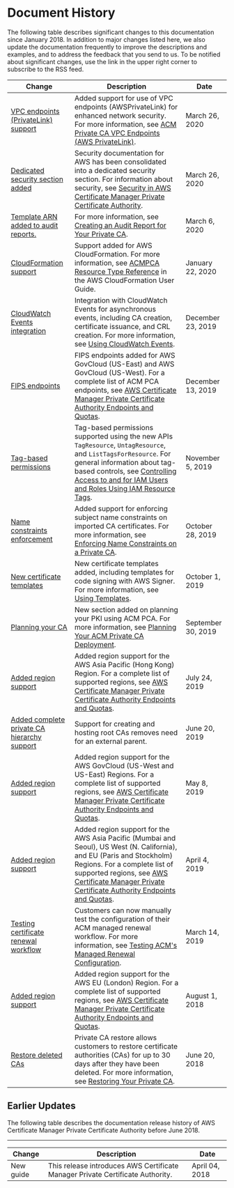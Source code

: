 # Document History<a name="dochistory"></a>

The following table describes significant changes to this documentation since January 2018\. In addition to major changes listed here, we also update the documentation frequently to improve the descriptions and examples, and to address the feedback that you send to us\. To be notified about significant changes, use the link in the upper right corner to subscribe to the RSS feed\.

| Change | Description | Date | 
| --- |--- |--- |
| [VPC endpoints \(PrivateLink\) support](#dochistory) | Added support for use of VPC endpoints \(AWSPrivateLink\) for enhanced network security\. For more information, see [ACM Private CA VPC Endpoints \(AWS PrivateLink\)](https://docs.aws.amazon.com/acm-pca/latest/userguide/vpc-endpoints.html)\. | March 26, 2020 | 
| [Dedicated security section added](#dochistory) | Security documentation for AWS has been consolidated into a dedicated security section\. For information about security, see [Security in AWS Certificate Manager Private Certificate Authority](https://docs.aws.amazon.com/acm-pca/latest/userguide/security.html)\. | March 26, 2020 | 
| [Template ARN added to audit reports\.](#dochistory) | For more information, see [Creating an Audit Report for Your Private CA](https://docs.aws.amazon.com/acm-pca/latest/userguide/PcaAuditReport.html)\. | March 6, 2020 | 
| [CloudFormation support](#dochistory) | Support added for AWS CloudFormation\. For more information, see [ACMPCA Resource Type Reference](https://docs.aws.amazon.com/AWSCloudFormation/latest/UserGuide/AWS_ACMPCA.html) in the AWS CloudFormation User Guide\. | January 22, 2020 | 
| [CloudWatch Events integration](#dochistory) | Integration with CloudWatch Events for asynchronous events, including CA creation, certificate issuance, and CRL creation\. For more information, see [Using CloudWatch Events](https://docs.aws.amazon.com/acm-pca/latest/userguide/CloudWatchEvents.html)\. | December 23, 2019 | 
| [FIPS endpoints](#dochistory) | FIPS endpoints added for AWS GovCloud \(US\-East\) and AWS GovCloud \(US\-West\)\. For a complete list of ACM PCA endpoints, see [AWS Certificate Manager Private Certificate Authority Endpoints and Quotas](https://docs.aws.amazon.com/general/latest/gr/acm-pca.html)\. | December 13, 2019 | 
| [Tag\-based permissions](#dochistory) | Tag\-based permissions supported using the new APIs `TagResource`, `UntagResource`, and `ListTagsForResource`\. For general information about tag\-based controls, see [Controlling Access to and for IAM Users and Roles Using IAM Resource Tags](https://docs.aws.amazon.com/IAM/latest/UserGuide/access_iam-tags.html)\. | November 5, 2019 | 
| [Name constraints enforcement](#dochistory) | Added support for enforcing subject name constraints on imported CA certificates\. For more information, see [Enforcing Name Constraints on a Private CA](https://docs.aws.amazon.com/acm-pca/latest/userguide/name_constraints.html)\. | October 28, 2019 | 
| [New certificate templates](#dochistory) | New certificate templates added, including templates for code signing with AWS Signer\. For more information, see [Using Templates](https://docs.aws.amazon.com/acm-pca/latest/userguide/UsingTemplates.html)\. | October 1, 2019 | 
| [Planning your CA](#dochistory) | New section added on planning your PKI using ACM PCA\. For more information, see [Planning Your ACM Private CA Deployment](https://docs.aws.amazon.com/acm-pca/latest/userguide/PcaPlanning.html)\. | September 30, 2019 | 
| [Added region support](#dochistory) | Added region support for the AWS Asia Pacific \(Hong Kong\) Region\. For a complete list of supported regions, see [AWS Certificate Manager Private Certificate Authority Endpoints and Quotas](https://docs.aws.amazon.com/general/latest/gr/acm-pca.html)\. | July 24, 2019 | 
| [Added complete private CA hierarchy support](#dochistory) | Support for creating and hosting root CAs removes need for an external parent\. | June 20, 2019 | 
| [Added region support](#dochistory) | Added region support for the AWS GovCloud \(US\-West and US\-East\) Regions\. For a complete list of supported regions, see [AWS Certificate Manager Private Certificate Authority Endpoints and Quotas](https://docs.aws.amazon.com/general/latest/gr/acm-pca.html)\. | May 8, 2019 | 
| [Added region support](#dochistory) | Added region support for the AWS Asia Pacific \(Mumbai and Seoul\), US West \(N\. California\), and EU \(Paris and Stockholm\) Regions\. For a complete list of supported regions, see [AWS Certificate Manager Private Certificate Authority Endpoints and Quotas](https://docs.aws.amazon.com/general/latest/gr/acm-pca.html)\. | April 4, 2019 | 
| [Testing certificate renewal workflow](#dochistory) | Customers can now manually test the configuration of their ACM managed renewal workflow\. For more information, see [Testing ACM's Managed Renewal Configuration](https://docs.aws.amazon.com/acm/latest/userguide/manual-renewal.html)\. | March 14, 2019 | 
| [Added region support](#dochistory) | Added region support for the AWS EU \(London\) Region\. For a complete list of supported regions, see [AWS Certificate Manager Private Certificate Authority Endpoints and Quotas](https://docs.aws.amazon.com/general/latest/gr/acm-pca.html)\. | August 1, 2018 | 
| [Restore deleted CAs](#dochistory) | Private CA restore allows customers to restore certificate authorities \(CAs\) for up to 30 days after they have been deleted\. For more information, see [Restoring Your Private CA](https://docs.aws.amazon.com/acm-pca/latest/userguide/PCARestoreCA.html)\. | June 20, 2018 | 

## Earlier Updates<a name="earlier-updates"></a>

The following table describes the documentation release history of AWS Certificate Manager Private Certificate Authority before June 2018\.


****  

| Change | Description | Date | 
| --- | --- | --- | 
| New guide | This release introduces AWS Certificate Manager Private Certificate Authority\. | April 04, 2018 | 